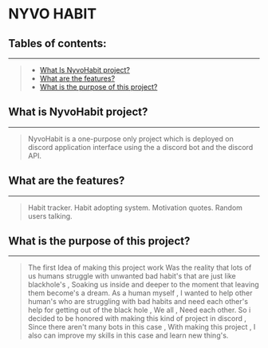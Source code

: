# **NYVO HABIT**

## Tables of contents:
---
> -  [What Is NyvoHabit project?](##what-is-nyvohabit-project?)
> -  [What are the features?](##what-are-the-features?)
> -  [What is the purpose of this project?](##what-is-the-purpose-of-this-project?)


## What is NyvoHabit project?
---
 > NyvoHabit is a one-purpose only project which is deployed on discord application interface using the a discord bot and the discord API.


## What are the features?
---
 > Habit tracker.
 > Habit adopting system.
 > Motivation quotes.
 > Random users talking.

## What is the purpose of this project?
---
 > The first Idea of making this project work Was the reality that lots of us humans struggle with unwanted bad habit's that are just like blackhole's , Soaking us inside and deeper to 
 > the moment that leaving them become's a dream.
 > As a human myself , I wanted to help other human's who are struggling with bad habits and need each other's help for getting out of the black hole , We all , Need each other.
 > So i decided to be honored with making this kind of project in discord , Since there aren't many bots in this case , With making this project , I also can improve my skills in this 
 > case and learn new thing's.


